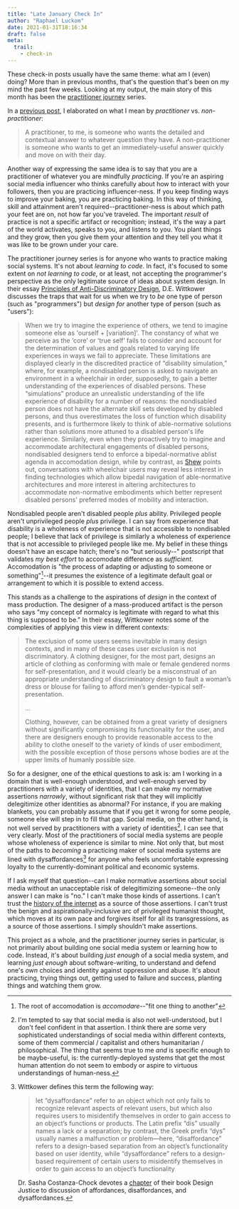 ```yaml
---
title: "Late January Check In"
author: "Raphael Luckom"
date: 2021-01-31T18:16:34
draft: false
meta:
  trail:
    - check-in
---
```

These check-in posts usually have the same theme: what am I (even) doing? More than in
previous months, that's the question that's been on my mind the past few weeks. Looking at my
output, the main story of this month has been the [practitioner journey](https://raphaelluckom.com/trails/practitioner-journey.html)
series. 

In a [previous post](https://raphaelluckom.com/posts/practitioners_and_practice.html), I elaborated
on what I mean by _practitioner_ vs. _non-practitioner_:

> A practitioner, to me, is someone who wants the detailed and contextual answer to whatever
> question they have. A non-practitioner is someone who wants to get an immediately-useful answer 
> quickly and move on with their day.

Another way of expressing the same idea is to say that you are a practitioner of whatever
you are mindfully _practicing_. If you're an aspiring social media influencer who thinks carefully about
how to interact with your followers, then you are practicing influencer-ness. If you keep finding ways to improve
your baking, you are practicing baking. In this way of thinking, skill and attainment aren't required--practitioner-ness
is about which path your feet are on, not how far you've traveled. The important _result_ of practice is
not a specific artifact or recognition; instead, it's the way a part of the world activates, speaks to you,
and listens to you. You plant things and they grow, then you give them your attention and they tell you
what it was like to be grown under your care.

The practitioner journey series is for anyone who wants to practice making social systems. It's not about
_learning to code_. In fact, it's focused to some extent on _not learning to code_, or at least, not accepting
the programmer's perspective as the only legitimate source of ideas about system design. In their essay 
[Principles of Anti-Discriminatory Design](https://core.ac.uk/download/pdf/217285747.pdf), D.E. Wittkower
discusses the traps that wait for us when we try to _be_ one type of person (such as "programmers") but
_design for_ another type of person (such as "users"):

> When we try to imagine the experience of others, we tend to imagine someone else as 'ourself + [variation]'. 
> The constancy of what we perceive as the ‘core’ or ‘true self’ fails to consider and account for the 
> determination of values and goals related to varying life experiences in ways we fail to appreciate.
> These limitations are displayed clearly in the discredited practice of “disability simulation,” where, for 
> example, a nondisabled person is asked to navigate an environment in a wheelchair in order, supposedly,
> to gain a better understanding of the experiences of disabled persons. These “simulations” produce an
> unrealistic understanding of the life experience of disability for a number of reasons: the nondisabled
> person does not have the alternate skill sets developed by disabled persons, and thus overestimates the loss
> of function which disability presents, and is furthermore likely to think of able-normative solutions
> rather than solutions more attuned to a disabled person's life experience. Similarly, even when they proactively 
> try to imagine and accommodate architectural engagements of disabled persons, nondisabled designers tend to 
> enforce a bipedal-normative ablist agenda in accomodation design, while by contrast, as 
> [Shew](https://docs.google.com/presentation/d/17wuvfnzPtRhcfeRPqg1UqsBfn2qd3Zm76QgTPIWdljw/htmlpresent) points out,
> conversations with wheelchair users may reveal less interest in finding technologies which allow bipedal
> navigation of able-normative architectures and more interest in altering architectures to accommodate
> non-normative embodiments which better represent disabled persons' preferred modes of mobility and interaction. 

Nondisabled people aren't disabled people _plus_ ability. Privileged people aren't unprivileged people 
_plus_ privilege. I can say from experience that disability is a wholeness of experience that is not accessible
to nondisabled people; I believe that lack of privilege is similarly a wholeness of experience that is not
accessible to privileged people like me. My belief in these things doesn't have an escape hatch; there's no 
"but seriously--" postscript that validates _my best effort_ to accomodate difference as _sufficient_. Accomodation
is "the process of adapting or adjusting to someone or something"[^1]--it presumes the existence of a legitimate default
goal or arrangement to which it is possible to extend access.

This stands as a challenge to the aspirations of _design_ in the context of mass production. The designer of
a mass-produced artifact is the person who says "my concept of normalcy is legitimate with regard to what
this thing is supposed to be." In their essay, Wittkower notes some of the complexities of applying this view
in different contexts:

> The exclusion of some users seems inevitable in many design contexts, and in many of these cases user exclusion 
> is not discriminatory. A clothing designer, for the most part, designs an article of clothing as conforming with 
> male or female gendered norms for self-presentation, and it would clearly be a misconstrual of an appropriate
> understanding of discriminatory design to fault a woman’s dress or blouse for failing to afford men’s
> gender-typical self-presentation. 
> 
> ...
> 
> Clothing, however, can be obtained from a great variety of designers without significantly compromising its 
> functionality for the user, and there are designers enough to provide reasonable access to the ability to 
> clothe oneself to the variety of kinds of user embodiment, with the possible exception of those persons 
> whose bodies are at the upper limits of humanly possible size.

So for a designer, one of the ethical questions to ask is: am I working in a domain that is well-enough understood,
and well-enough served by practitioners with a variety of identities, that I can make my normative assertions
_narrowly_, without significant risk that they will implicitly delegitimize other identities as abnormal?
For instance, if you are making blankets, you can probably assume that if you get it wrong for some people,
someone else will step in to fill that gap. Social media, on the other hand, is not well served by practitioners
with a variety of identities[^2]. I can see that very clearly. Most of the practitioners of social media systems
are people whose wholeness of experience is similar to mine. Not only that, but most of the paths to _becoming_
a practicing maker of social media systems are lined with dysaffordances[^3] for anyone who feels uncomfortable
expressing loyalty to the currently-dominant political and economic systems.

If I ask myself that question--can I make normative assertions about social media without an unacceptable risk
of delegitimizing someone--the only answer I can make is "no." I can't make those kinds of assertions. I can't trust the
[history of the internet](https://raphaelluckom.com/posts/internet_history_000.html) as a source of those assertions.
I can't trust the benign and aspirationally-inclusive arc of privileged humanist thought, which moves at its own pace
and forgives itself for all its transgressions, as a source of those assertions. I simply shouldn't make assertions.

This project as a whole, and the practitioner journey series in particular, is not primarily about building
one social media system or learning how to code. Instead, it's about building _just enough_ of a social media
system, and learning _just enough_ about software-writing, to understand and defend one's _own_ choices and
identity against oppression and abuse. It's about practicing, trying things out, getting used to failure and success,
planting things and watching them grow.

[^1]: The root of accomodation is _accomodare_--"fit one thing to another"

[^2]: I'm tempted to say that social media is also not well-understood, but I don't feel confident in that
      assertion. I think there are some very sophisticated understandings of social media within different
      contexts, some of them commercial / capitalist and others humanitarian / philosophical. The thing that
      seems true to me _and_ is specific enough to be maybe-useful, is: the currently-deployed systems that get
      the most human attention do not seem to embody or aspire to virtuous understandings of human-ness.

[^3]: Wittkower defines this term the following way: 

      > let “dysaffordance” refer to an object which not only fails to recognize relevant aspects of relevant users, 
      > but which also requires users to misidentify themselves in order to gain access to an object’s functions or 
      > products. The Latin prefix “dis” usually names a lack or a separation; by contrast, the Greek prefix “dys” 
      > usually names a malfunction or problem—here, “disaffordance” refers to a design-based separation from an 
      > object’s functionality based on user identity, while “dysaffordance” refers to a design-based requirement
      > of certain users to misidentify themselves in order to gain access to an object’s functionality

      Dr. Sasha Costanza-Chock devotes a [chapter](https://design-justice.pubpub.org/pub/3h2zq86d/release/1) of their
      book Design Justice to discussion of affordances, disaffordances, and dysaffordances.

